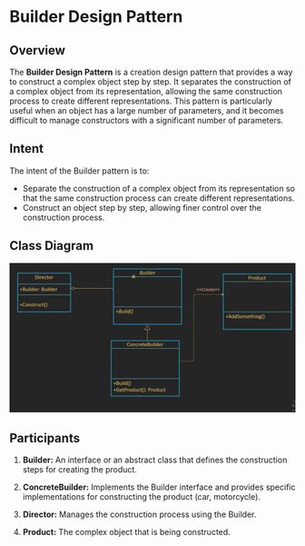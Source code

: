 # Builder Design Pattern

## Overview

The **Builder Design Pattern** is a creation design pattern that provides a way to construct a complex object step by step. It separates the construction of a complex object from its representation, allowing the same construction process to create different representations. This pattern is particularly useful when an object has a large number of parameters, and it becomes difficult to manage constructors with a significant number of parameters.

## Intent

The intent of the Builder pattern is to:

- Separate the construction of a complex object from its representation so that the same construction process can create different representations.
- Construct an object step by step, allowing finer control over the construction process.
## Class Diagram
![Builder Design Pattern Class Diagram](src/Builder.png)
## Participants

1. **Builder:** An interface or an abstract class that defines the construction steps for creating the product.
   
2. **ConcreteBuilder:** Implements the Builder interface and provides specific implementations for constructing the product (car, motorcycle).

3. **Director:** Manages the construction process using the Builder.

4. **Product:** The complex object that is being constructed.


